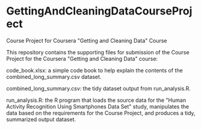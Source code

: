 # GettingAndCleaningDataCourseProject
Course Project for Coursera "Getting and Cleaning Data" Course

This repository contains the supporting files for submission of the Course Project for the Coursera "Getting and Cleaning Data" course:

code_book.xlsx: a simple code book to help explain the contents of the combined_long_summary.csv dataset.

combined_long_summary.csv: the tidy dataset output from run_analysis.R.

run_analysis.R: the R program that loads the source data for the "Human Activity Recognition Using Smartphones Data Set" study, manipulates the data based on the requirements for the Course Project, and produces a tidy, summarized output dataset.
